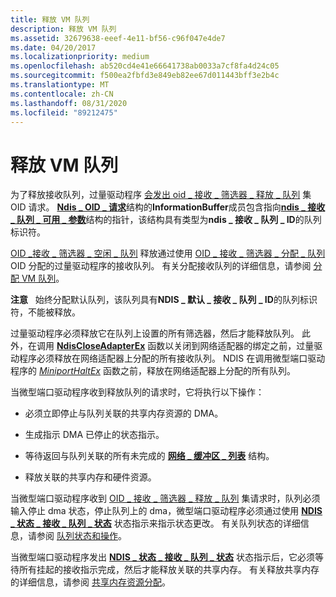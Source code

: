 ```yaml
---
title: 释放 VM 队列
description: 释放 VM 队列
ms.assetid: 32679638-eeef-4e11-bf56-c96f047e4de7
ms.date: 04/20/2017
ms.localizationpriority: medium
ms.openlocfilehash: ab520cd4e41e66641738ab0033a7cf8fa4d24c05
ms.sourcegitcommit: f500ea2fbfd3e849eb82ee67d011443bff3e2b4c
ms.translationtype: MT
ms.contentlocale: zh-CN
ms.lasthandoff: 08/31/2020
ms.locfileid: "89212475"
---
```

# <a name="freeing-a-vm-queue"></a>释放 VM 队列





为了释放接收队列，过量驱动程序 [会发出 oid \_ 接收 \_ 筛选器 \_ 释放 \_ 队列](./oid-receive-filter-free-queue.md) 集 OID 请求。 [**Ndis \_ OID \_ 请求**](/windows-hardware/drivers/ddi/ndis/ns-ndis-_ndis_oid_request)结构的**InformationBuffer**成员包含指向[**ndis \_ 接收 \_ 队列 \_ 可用 \_ 参数**](/windows-hardware/drivers/ddi/ntddndis/ns-ntddndis-_ndis_receive_queue_free_parameters)结构的指针，该结构具有类型为**ndis \_ 接收 \_ 队列 \_ ID**的队列标识符。

[OID \_接收 \_ 筛选器 \_ 空闲 \_ 队列](./oid-receive-filter-free-queue.md) 释放通过使用 [OID \_ 接收 \_ 筛选器 \_ 分配 \_ 队列](./oid-receive-filter-allocate-queue.md) OID 分配的过量驱动程序的接收队列。 有关分配接收队列的详细信息，请参阅 [分配 VM 队列](allocating-a-vm-queue.md)。

**注意**   始终分配默认队列，该队列具有**NDIS \_ 默认 \_ 接收 \_ 队列 \_ ID**的队列标识符，不能被释放。

 

过量驱动程序必须释放它在队列上设置的所有筛选器，然后才能释放队列。 此外，在调用 [**NdisCloseAdapterEx**](/windows-hardware/drivers/ddi/ndis/nf-ndis-ndiscloseadapterex) 函数以关闭到网络适配器的绑定之前，过量驱动程序必须释放在网络适配器上分配的所有接收队列。 NDIS 在调用微型端口驱动程序的 [*MiniportHaltEx*](/windows-hardware/drivers/ddi/ndis/nc-ndis-miniport_halt) 函数之前，释放在网络适配器上分配的所有队列。

当微型端口驱动程序收到释放队列的请求时，它将执行以下操作：

-   必须立即停止与队列关联的共享内存资源的 DMA。

-   生成指示 DMA 已停止的状态指示。

-   等待返回与队列关联的所有未完成的 [**网络 \_ 缓冲区 \_ 列表**](/windows-hardware/drivers/ddi/ndis/ns-ndis-_net_buffer_list) 结构。

-   释放关联的共享内存和硬件资源。

当微型端口驱动程序收到 [OID \_ 接收 \_ 筛选器 \_ 释放 \_ 队列](./oid-receive-filter-free-queue.md) 集请求时，队列必须输入停止 dma 状态，停止队列上的 dma，微型端口驱动程序必须通过使用 [**NDIS \_ 状态 \_ 接收 \_ 队列 \_ 状态**](./ndis-status-receive-queue-state.md) 状态指示来指示状态更改。 有关队列状态的详细信息，请参阅 [队列状态和操作](queue-states-and-operations.md)。

当微型端口驱动程序发出 [**NDIS \_ 状态 \_ 接收 \_ 队列 \_ 状态**](./ndis-status-receive-queue-state.md) 状态指示后，它必须等待所有挂起的接收指示完成，然后才能释放关联的共享内存。 有关释放共享内存的详细信息，请参阅 [共享内存资源分配](shared-memory-resource-allocation.md)。

 


